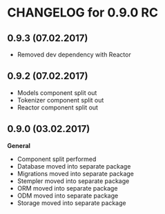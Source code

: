 CHANGELOG for 0.9.0 RC
======================

0.9.3 (07.02.2017)
-----
* Removed dev dependency with Reactor

0.9.2 (07.02.2017)
-----
* Models component split out
* Tokenizer component split out
* Reactor component split out

0.9.0 (03.02.2017)
-----
**General**
  * Component split performed
  * Database moved into separate package
  * Migrations moved into separate package
  * Stempler moved into separate package
  * ORM moved into separate package
  * ODM moved into separate package
  * Storage moved into separate package
